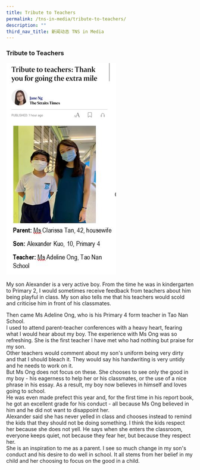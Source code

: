 ```yaml
---
title: Tribute to Teachers
permalink: /tns-in-media/tribute-to-teachers/
description: ""
third_nav_title: 新闻动态 TNS in Media
---
```

### Tribute to Teachers

![tribute-to-teachers](/images/Heritage/TNS%20in%20Media/img_tribute-to-teachers.JPG)

My son Alexander is a very active boy. From the time he was in kindergarten to Primary 2, I would sometimes receive feedback from teachers about him being playful in class. My son also tells me that his teachers would scold and criticise him in front of his classmates.<br>

Then came Ms Adeline Ong, who is his Primary 4 form teacher in Tao Nan School.
<br>
I used to attend parent-teacher conferences with a heavy heart, fearing what I would hear about my boy. The experience with Ms Ong was so refreshing. She is the first teacher I have met who had nothing but praise for my son.
<br>
Other teachers would comment about my son's uniform being very dirty and that I should bleach it. They would say his handwriting is very untidy and he needs to work on it.
<br>
But Ms Ong does not focus on these. She chooses to see only the good in my boy - his eagerness to help her or his classmates, or the use of a nice phrase in his essay.
As a result, my boy now believes in himself and loves going to school.
<br>
He was even made prefect this year and, for the first time in his report book, he got an excellent grade for his conduct - all because Ms Ong believed in him and he did not want to disappoint her.
<br>
Alexander said she has never yelled in class and chooses instead to remind the kids that they should not be doing something. I think the kids respect her because she does not yell. He says when she enters the classroom, everyone keeps quiet, not because they fear her, but because they respect her.
<br>
She is an inspiration to me as a parent. I see so much change in my son's conduct and his desire to do well in school. It all stems from her belief in my child and her choosing to focus on the good in a child.